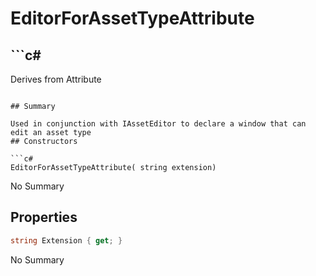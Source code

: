 # EditorForAssetTypeAttribute

## ```c#
Derives from Attribute
```

## Summary

Used in conjunction with IAssetEditor to declare a window that can edit an asset type
## Constructors

```c#
EditorForAssetTypeAttribute( string extension) 
```
No Summary
## Properties

```c#
string Extension { get; } 
```
No Summary
